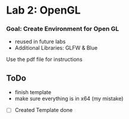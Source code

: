 # Lab 2: OpenGL

### Goal: Create Environment for  Open GL
- reused in future labs
- Additional Libraries: GLFW & Blue

Use the pdf file for instructions


## ToDo
- finish template
- make sure everything is in x64 (my mistake)
- [ ] Created Template done